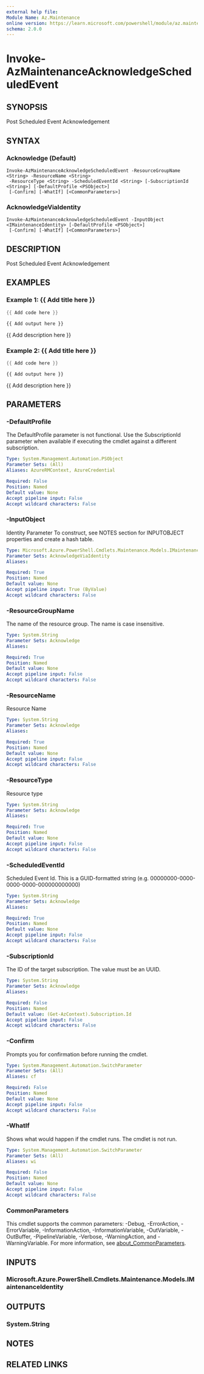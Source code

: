 ```yaml
---
external help file:
Module Name: Az.Maintenance
online version: https://learn.microsoft.com/powershell/module/az.maintenance/invoke-azmaintenanceacknowledgescheduledevent
schema: 2.0.0
---
```


# Invoke-AzMaintenanceAcknowledgeScheduledEvent

## SYNOPSIS
Post Scheduled Event Acknowledgement

## SYNTAX

### Acknowledge (Default)
```
Invoke-AzMaintenanceAcknowledgeScheduledEvent -ResourceGroupName <String> -ResourceName <String>
 -ResourceType <String> -ScheduledEventId <String> [-SubscriptionId <String>] [-DefaultProfile <PSObject>]
 [-Confirm] [-WhatIf] [<CommonParameters>]
```

### AcknowledgeViaIdentity
```
Invoke-AzMaintenanceAcknowledgeScheduledEvent -InputObject <IMaintenanceIdentity> [-DefaultProfile <PSObject>]
 [-Confirm] [-WhatIf] [<CommonParameters>]
```

## DESCRIPTION
Post Scheduled Event Acknowledgement

## EXAMPLES

### Example 1: {{ Add title here }}
```powershell
{{ Add code here }}
```

```output
{{ Add output here }}
```

{{ Add description here }}

### Example 2: {{ Add title here }}
```powershell
{{ Add code here }}
```

```output
{{ Add output here }}
```

{{ Add description here }}

## PARAMETERS

### -DefaultProfile
The DefaultProfile parameter is not functional.
Use the SubscriptionId parameter when available if executing the cmdlet against a different subscription.

```yaml
Type: System.Management.Automation.PSObject
Parameter Sets: (All)
Aliases: AzureRMContext, AzureCredential

Required: False
Position: Named
Default value: None
Accept pipeline input: False
Accept wildcard characters: False
```

### -InputObject
Identity Parameter
To construct, see NOTES section for INPUTOBJECT properties and create a hash table.

```yaml
Type: Microsoft.Azure.PowerShell.Cmdlets.Maintenance.Models.IMaintenanceIdentity
Parameter Sets: AcknowledgeViaIdentity
Aliases:

Required: True
Position: Named
Default value: None
Accept pipeline input: True (ByValue)
Accept wildcard characters: False
```

### -ResourceGroupName
The name of the resource group.
The name is case insensitive.

```yaml
Type: System.String
Parameter Sets: Acknowledge
Aliases:

Required: True
Position: Named
Default value: None
Accept pipeline input: False
Accept wildcard characters: False
```

### -ResourceName
Resource Name

```yaml
Type: System.String
Parameter Sets: Acknowledge
Aliases:

Required: True
Position: Named
Default value: None
Accept pipeline input: False
Accept wildcard characters: False
```

### -ResourceType
Resource type

```yaml
Type: System.String
Parameter Sets: Acknowledge
Aliases:

Required: True
Position: Named
Default value: None
Accept pipeline input: False
Accept wildcard characters: False
```

### -ScheduledEventId
Scheduled Event Id.
This is a GUID-formatted string (e.g.
00000000-0000-0000-0000-000000000000)

```yaml
Type: System.String
Parameter Sets: Acknowledge
Aliases:

Required: True
Position: Named
Default value: None
Accept pipeline input: False
Accept wildcard characters: False
```

### -SubscriptionId
The ID of the target subscription.
The value must be an UUID.

```yaml
Type: System.String
Parameter Sets: Acknowledge
Aliases:

Required: False
Position: Named
Default value: (Get-AzContext).Subscription.Id
Accept pipeline input: False
Accept wildcard characters: False
```

### -Confirm
Prompts you for confirmation before running the cmdlet.

```yaml
Type: System.Management.Automation.SwitchParameter
Parameter Sets: (All)
Aliases: cf

Required: False
Position: Named
Default value: None
Accept pipeline input: False
Accept wildcard characters: False
```

### -WhatIf
Shows what would happen if the cmdlet runs.
The cmdlet is not run.

```yaml
Type: System.Management.Automation.SwitchParameter
Parameter Sets: (All)
Aliases: wi

Required: False
Position: Named
Default value: None
Accept pipeline input: False
Accept wildcard characters: False
```

### CommonParameters
This cmdlet supports the common parameters: -Debug, -ErrorAction, -ErrorVariable, -InformationAction, -InformationVariable, -OutVariable, -OutBuffer, -PipelineVariable, -Verbose, -WarningAction, and -WarningVariable. For more information, see [about_CommonParameters](http://go.microsoft.com/fwlink/?LinkID=113216).

## INPUTS

### Microsoft.Azure.PowerShell.Cmdlets.Maintenance.Models.IMaintenanceIdentity

## OUTPUTS

### System.String

## NOTES

## RELATED LINKS

